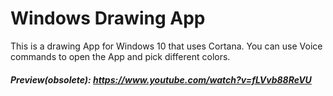 # Windows Drawing App

This is a drawing App for Windows 10 that uses Cortana. You can use Voice commands to open the App and pick different colors.

##### Preview(obsolete): https://www.youtube.com/watch?v=fLVvb88ReVU
